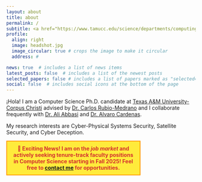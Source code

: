 ```yaml
---
layout: about
title: about
permalink: /
subtitle: <a href="https://www.tamucc.edu/science/departments/computing-sciences/index.php" target="blank">Department of Computer Science</a>.
profile:
  align: right
  image: headshot.jpg
  image_circular: true # crops the image to make it circular
  address: #

news: true  # includes a list of news items
latest_posts: false  # includes a list of the newest posts
selected_papers: false # includes a list of papers marked as "selected={true}"
social: false  # includes social icons at the bottom of the page
---
```


¡Hola! I am a Computer Science Ph.D. candidate at <a href="https://tamucc.edu/" target="blank">Texas A&M University-Corpus Christi</a> advised by <a href="https://carlosrubiomedrano.com/" target="blank">Dr. Carlos Rubio-Medrano</a> and I collaborate frequently with <a href="https://cispa.de/en/people/c02alab" target="blank">Dr. Ali Abbasi</a> and <a href="https://users.soe.ucsc.edu/~alacarde/" target="blank">Dr. Alvaro Cardenas</a>.

My research interests are Cyber-Physical Systems Security, Satellite Security, and Cyber Deception.

<div style="background-color: #ffeb3b; border: 2px solid #ff9800; padding: 10px; font-weight: bold; text-align: center; color: #d32f2f; margin-bottom: 20px; width: 66%;">
    🚀 <strong>Exciting News!</strong> I am on the <em>job market</em> and actively seeking tenure-track faculty positions in Computer Science starting in Fall 2025! Feel free to <a href="mailto:elopezmorales@islander.tamucc.edu">contact me</a> for opportunities.
</div>